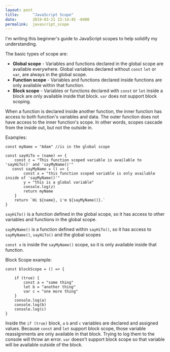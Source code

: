 ```yaml
---
layout: post
title:      "JavaScript Scope"
date:       2019-03-21 22:14:45 -0400
permalink:  javascript_scope
---
```



I'm writing this beginner's guide to JavaScript scopes to help solidify my understanding. 


The basic types of scope are:  
* **Global scope** - Variables and functions declared in the global scope are available everywhere. 
Global variables declared without `const` `let` or `var`, are always in the global scope.
*  **Function scope** - Variables and functions declared inside functions are only available within that function.
* **Block scope** - Variables or functions declared with `const` or `let` inside a block are only available inside that block. 
`var` does not support block scoping. 

When a function is declared inside another function, the inner function has access to both function's variables and data. The outer function does not have access to the inner function's scope. In other words, scopes cascade from the inside out, but not the outside in.



Examples:

```
const myName = "Adam" //is in the global scope

const sayHiTo = (name) => {
    const z = "This function scoped variable is available to 'sayHiTo()' and 'sayMyName()'"
   const sayMyName = () => {
        const x = "this function scoped variable is only available inside of 'sayMyName()'"
        y = "this is a global variable"
        console.log(z)
        return myName
    } 
    return `Hi ${name}, i'm ${sayMyName()}.`
}
```


`sayHiTo()` is a function defined in the global scope, so it has access to other variables and functions in the global scope. 

`sayMyName()` is a function defined within `sayHiTo()`, so it has access to `sayMyName()`, `sayHiTo()` and the global scopes

`const x` is inside the `sayMyName()` scope, so it is only available inside that function.
 
 
Block Scope example: 

```
const blockScope = () => {

    if (true) {
        const a = "some thing"
        let b = "another thing"
        var c = "one more thing"  
    }
    console.log(a)
    console.log(b)
    console.log(c)
}
```


Inside the `if (true)` block, `a` `b` and `c` variables are declared and assigned values. Because `const` and `let` support block scope, those variable reassignments are only available in that block.  Trying to log them to the console will throw an error. `var` doesn't support block scope so that variable will be available outside of the block. 

